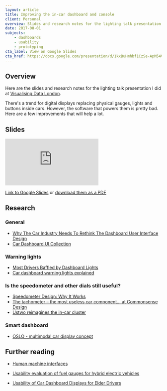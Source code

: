 ```yaml
---
layout: article
title: Improving the in-car dashboard and console
client: Personal
overview: Slides and research notes for the lighting talk presentation I did at Visualising Data London.
date: 2017-08-01
subjects: 
    - dashboards
    - usability
    - prototyping
cta_label: View on Google Slides
cta_href: https://docs.google.com/presentation/d/1kxBuHmhbf1CzSe-ApM54Vh962DHiHwe1E8zfulMCdas/edit?usp=sharing
---
```


## Overview
Here are the slides and research notes for the lighting talk presentation I did at [Visualising Data London](https://www.meetup.com/Visualising-Data-London/).

There's a trend for digital displays replacing physical gauges, lights and buttons inside cars. However, the software that powers them is pretty bad. Here are a few improvements that will help a lot.

## Slides
<div class="iframe article__block">
    <iframe class="iframe__embed" src="https://docs.google.com/presentation/d/1kxBuHmhbf1CzSe-ApM54Vh962DHiHwe1E8zfulMCdas/embed?start=false&loop=false&delayms=3000" frameborder="0" allowfullscreen="true" mozallowfullscreen="true" webkitallowfullscreen="true"></iframe>
</div>

[Link to Google Slides](https://docs.google.com/presentation/d/1kxBuHmhbf1CzSe-ApM54Vh962DHiHwe1E8zfulMCdas/edit?usp=sharing) or [download them as a PDF](https://docs.google.com/presentation/d/1kxBuHmhbf1CzSe-ApM54Vh962DHiHwe1E8zfulMCdas/edit?usp=sharing)

## Research
### General
- [Why The Car Industry Needs To Rethink The Dashboard User Interface Design](https://techcrunch.com/2015/10/08/why-the-car-industry-needs-to-rethink-the-dashboard-user-interface-design/)
- [Car Dashboard UI Collection](https://medium.com/@dnevozhai/car-dashboard-ui-collection-123ce3ab5303)

### Warning lights
- [Most Drivers Baffled by Dashboard Lights](https://www.livescience.com/38579-drivers-confused-dashboard-lights.html)
- [Car dashboard warning lights explained](https://www.confused.com/on-the-road/maintenance/dashboard-warning-lights-explained)

### Is the speedometer and other dials still useful?
- [Speedometer Design: Why It Works](https://visual.ly/blog/speedometer-design-why-it-works/)
- [The tachometer – the most useless car component… at Commonsense Design](http://designblog.nzeldes.com/2008/10/the-tachometer-the-most-useless-car-component/comment-page-1/)
- [Ustwo reimagines the in-car cluster](https://vimeo.com/119123983)

###  Smart dashboard
- [OSLO - multimodal car display concept](https://www.terriechan.com/car-display)

## Further reading

- [Human machine interfaces](https://drive.google.com/open?id=0B2U2YEQghVvQWlRtQkdsY1lKcmM)

- [Usability evaluation of fuel gauges for hybrid electric vehicles](https://drive.google.com/open?id=0B2U2YEQghVvQYVVfNVlYTjA3LU0)

- [Usability of Car Dashboard Displays for Elder Drivers](https://drive.google.com/open?id=0B2U2YEQghVvQUjYxbmdLcGNCcW8)


